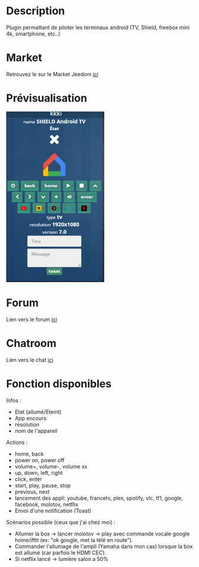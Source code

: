 Description 
===

Plugin permattant de piloter les terminaux android (TV, Shield, freebox mini 4k, smartphone, etc..)

Market
===
Retrouvez le sur le Market Jeedom [ici](https://www.jeedom.com/market/index.php?v=d&p=market&type=plugin&&name=AndroidRemoteControl)

Prévisualisation 
===
<img src="../assets/images/AndroidRemoteControl_screenshot1.png" align="center">

Forum
===
Lien vers le forum [ici](https://www.jeedom.com/forum/viewtopic.php?f=142&t=34154)

Chatroom
===
Lien vers le chat [ici](https://gitter.im/Jeedom-Plugins-Extra/plugin-AndroidRemoteControl)

Fonction disponibles
===
Infos :
* Etat (allumé/Eteint)
* App encours
* résolution
* nom de l'appareil

Actions :
* home, back
* power on, power off
* volume+, volume-, volume xx
* up, down, left, right
* click, enter
* start, play, pause, stop
* previous, next
* lancement des appli: youtube, francetv, plex, spotify, vlc, tf1, google, facebook, molotov, netflix
* Envoi d'une notification (Toast)

Scénarios possible (ceux que j'ai chez moi) :
* Allumer la box -> lancer molotov -> play avec commande vocale google home/ifttt (ex: "ok google, met la télé en route").
* Commander l'allumage de l'ampli (Yamaha dans mon cas) lorsque la box est allumé (car parfois le HDMI CEC).
* Si netflix lancé -> lumière salon a 50%
